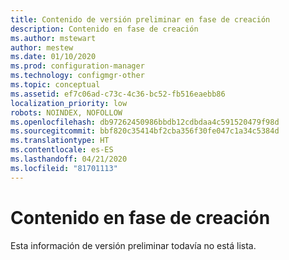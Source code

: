 ```yaml
---
title: Contenido de versión preliminar en fase de creación
description: Contenido en fase de creación
ms.author: mstewart
author: mestew
ms.date: 01/10/2020
ms.prod: configuration-manager
ms.technology: configmgr-other
ms.topic: conceptual
ms.assetid: ef7c06ad-c73c-4c36-bc52-fb516eaebb86
localization_priority: low
robots: NOINDEX, NOFOLLOW
ms.openlocfilehash: db97262450986bbdb12cdbdaa4c591520479f98d
ms.sourcegitcommit: bbf820c35414bf2cba356f30fe047c1a34c5384d
ms.translationtype: HT
ms.contentlocale: es-ES
ms.lasthandoff: 04/21/2020
ms.locfileid: "81701113"
---
```

# <a name="content-under-construction"></a>Contenido en fase de creación

Esta información de versión preliminar todavía no está lista.
